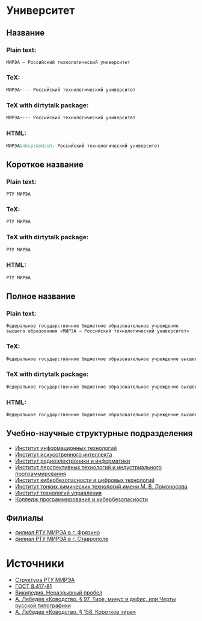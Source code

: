 



# Университет

## Название

### Plain text:
  
```text
МИРЭА — Российский технологический университет
```
### TeX:
  
```tex
МИРЭА~--- Российский технологический университет
```
### TeX with dirtytalk package:
  
```tex
МИРЭА~--- Российский технологический университет
```
### HTML:
  
```html
МИРЭА&nbsp;&mdash; Российский технологический университет
```
## Короткое название

### Plain text:
  
```text
РТУ МИРЭА
```
### TeX:
  
```tex
РТУ МИРЭА
```
### TeX with dirtytalk package:
  
```tex
РТУ МИРЭА
```
### HTML:
  
```html
РТУ МИРЭА
```
## Полное название

### Plain text:
  
```text
Федеральное государственное бюджетное образовательное учреждение высшего образования «МИРЭА — Российский технологический университет»
```
### TeX:
  
```tex
Федеральное государственное бюджетное образовательное учреждение высшего образования <<МИРЭА~--- Российский технологический университет>>
```
### TeX with dirtytalk package:
  
```tex
Федеральное государственное бюджетное образовательное учреждение высшего образования \say{МИРЭА~--- Российский технологический университет}
```
### HTML:
  
```html
Федеральное государственное бюджетное образовательное учреждение высшего образования &laquo;МИРЭА&nbsp;&mdash; Российский технологический университет&raquo;
```
## Учебно-научные структурные подразделения
  
* [Институт информационных технологий](./educational_and_scientific_structural_divisions/ИИТ.md)  
* [Институт искусственного интеллекта](./educational_and_scientific_structural_divisions/ИИИ.md)  
* [Институт радиоэлектроники и&nbsp;информатики](./educational_and_scientific_structural_divisions/ИРИ.md)  
* [Институт перспективных технологий и&nbsp;индустриального программирования](./educational_and_scientific_structural_divisions/ИПТИП.md)  
* [Институт кибербезопасности и&nbsp;цифровых технологий](./educational_and_scientific_structural_divisions/ИКЦТ.md)  
* [Институт тонких химических технологий имени М.&nbsp;В.&nbsp;Ломоносова](./educational_and_scientific_structural_divisions/ИТХТ.md)  
* [Институт технологий управления](./educational_and_scientific_structural_divisions/ИТУ.md)  
* [Колледж программирования и&nbsp;кибербезопасности](./educational_and_scientific_structural_divisions/КПК.md)
## Филиалы
  
* [филиал РТУ МИРЭА в&nbsp;г.&nbsp;Фрязино](./branches/филиал%20РТУ%20МИРЭА%20в%20г.%20Фрязино.md)  
* [филиал РТУ МИРЭА в&nbsp;г.&nbsp;Ставрополе](./branches/филиал%20РТУ%20МИРЭА%20в%20г.%20Ставрополе.md)
# Источники
  
* [Структура РТУ МИРЭА]  
* [ГОСТ 8.417-81]  
* [Википедия. Неразрывный пробел]  
* [А.&nbsp;Лебедев «Ководство. §&nbsp;97. Тире, минус и&nbsp;дефис, или Черты русской типографики]  
* [А.&nbsp;Лебедев «Ководство. §&nbsp;158. Короткое тире»]


[А.&nbsp;Лебедев «Ководство. §&nbsp;158. Короткое тире»]: https://www.artlebedev.ru/kovodstvo/sections/158/
[А.&nbsp;Лебедев «Ководство. §&nbsp;97. Тире, минус и&nbsp;дефис, или Черты русской типографики]: https://www.artlebedev.ru/kovodstvo/sections/97/
[Википедия. Неразрывный пробел]: https://ru.wikipedia.org/wiki/Неразрывный_пробел
[ГОСТ 8.417-81]: https://docs.cntd.ru/document/1200005371
[Структура РТУ МИРЭА]: https://www.mirea.ru/about/the-structure-of-the-university/

